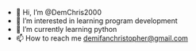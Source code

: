 - 👋 Hi, I’m @DemChris2000
- 👀 I’m interested in learning program development
- 🌱 I’m currently learning python
- 📫 How to reach me demifanchristopher@gmail.com

<!---
DemChris2000/DemChris2000 is a ✨ special ✨ repository because its `README.md` (this file) appears on your GitHub profile.
You can click the Preview link to take a look at your changes.
--->
